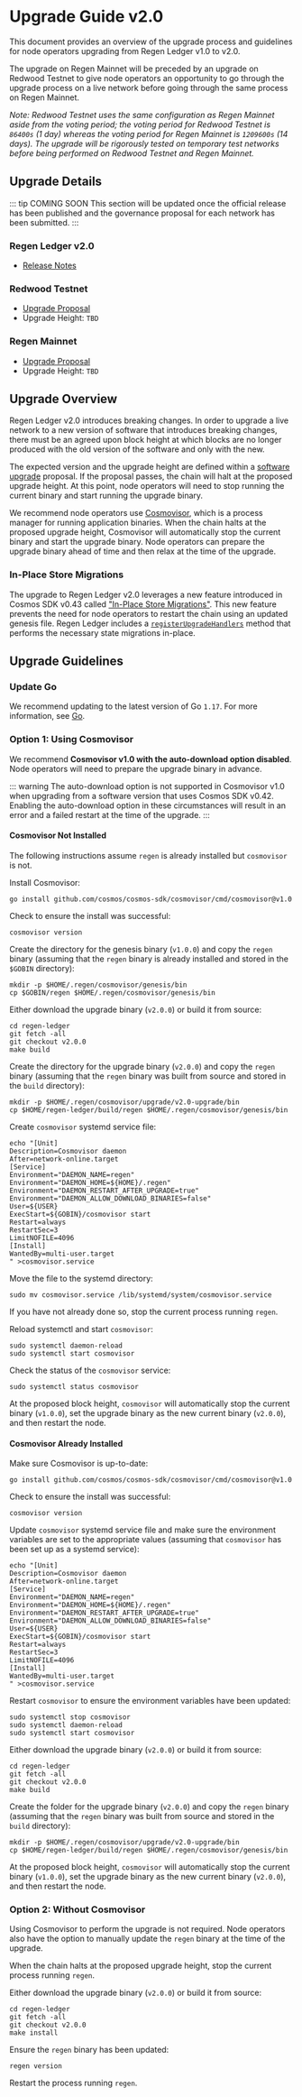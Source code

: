 # Upgrade Guide v2.0

This document provides an overview of the upgrade process and guidelines for node operators upgrading from Regen Ledger v1.0 to v2.0.

The upgrade on Regen Mainnet will be preceded by an upgrade on Redwood Testnet to give node operators an opportunity to go through the upgrade process on a live network before going through the same process on Regen Mainnet.

*Note: Redwood Testnet uses the same configuration as Regen Mainnet aside from the voting period; the voting period for Redwood Testnet is `86400s` (1 day) whereas the voting period for Regen Mainnet is `1209600s` (14 days). The upgrade will be rigorously tested on temporary test networks before being performed on Redwood Testnet and Regen Mainnet.*

## Upgrade Details

::: tip COMING SOON
This section will be updated once the official release has been published and the governance proposal for each network has been submitted.
:::

### Regen Ledger v2.0

- [Release Notes]()

### Redwood Testnet

- [Upgrade Proposal]()
- Upgrade Height: `TBD`

### Regen Mainnet

- [Upgrade Proposal]()
- Upgrade Height: `TBD`

## Upgrade Overview

Regen Ledger v2.0 introduces breaking changes. In order to upgrade a live network to a new version of software that introduces breaking changes, there must be an agreed upon block height at which blocks are no longer produced with the old version of the software and only with the new.

The expected version and the upgrade height are defined within a [software upgrade](https://docs.cosmos.network/master/modules/gov/01_concepts.html#software-upgrade) proposal. If the proposal passes, the chain will halt at the proposed upgrade height. At this point, node operators will need to stop running the current binary and start running the upgrade binary.

We recommend node operators use [Cosmovisor](https://docs.cosmos.network/master/run-node/cosmovisor.html), which is a process manager for running application binaries. When the chain halts at the proposed upgrade height, Cosmovisor will automatically stop the current binary and start the upgrade binary. Node operators can prepare the upgrade binary ahead of time and then relax at the time of the upgrade.

### In-Place Store Migrations

The upgrade to Regen Ledger v2.0 leverages a new feature introduced in Cosmos SDK v0.43 called ["In-Place Store Migrations"](https://docs.cosmos.network/master/core/upgrade.html). This new feature prevents the need for node operators to restart the chain using an updated genesis file. Regen Ledger includes a [`registerUpgradeHandlers`](https://github.com/regen-network/regen-ledger/blob/master/app/stable_appconfig.go#L50-L100) method that performs the necessary state migrations in-place.

## Upgrade Guidelines

### Update Go

We recommend updating to the latest version of Go `1.17`. For more information, see [Go](https://golang.org/).

### Option 1: Using Cosmovisor

We recommend **Cosmovisor v1.0 with the auto-download option disabled**. Node operators will need to prepare the upgrade binary in advance.

::: warning
The auto-download option is not supported in Cosmovisor v1.0 when upgrading from a software version that uses Cosmos SDK v0.42. Enabling the auto-download option in these circumstances will result in an error and a failed restart at the time of the upgrade.
:::

#### Cosmovisor Not Installed

The following instructions assume `regen` is already installed but `cosmovisor` is not.

Install Cosmovisor:

```
go install github.com/cosmos/cosmos-sdk/cosmovisor/cmd/cosmovisor@v1.0
```

Check to ensure the install was successful:

```
cosmovisor version
```

Create the directory for the genesis binary (`v1.0.0`) and copy the `regen` binary (assuming that the `regen` binary is already installed and stored in the `$GOBIN` directory):

```
mkdir -p $HOME/.regen/cosmovisor/genesis/bin
cp $GOBIN/regen $HOME/.regen/cosmovisor/genesis/bin
```

Either download the upgrade binary (`v2.0.0`) or build it from source:

```
cd regen-ledger
git fetch -all
git checkout v2.0.0
make build
```

Create the directory for the upgrade binary (`v2.0.0`) and copy the `regen` binary (assuming that the `regen` binary was built from source and stored in the `build` directory):

```
mkdir -p $HOME/.regen/cosmovisor/upgrade/v2.0-upgrade/bin
cp $HOME/regen-ledger/build/regen $HOME/.regen/cosmovisor/genesis/bin
```

Create `cosmovisor` systemd service file:

```
echo "[Unit]
Description=Cosmovisor daemon
After=network-online.target
[Service]
Environment="DAEMON_NAME=regen"
Environment="DAEMON_HOME=${HOME}/.regen"
Environment="DAEMON_RESTART_AFTER_UPGRADE=true"
Environment="DAEMON_ALLOW_DOWNLOAD_BINARIES=false"
User=${USER}
ExecStart=${GOBIN}/cosmovisor start
Restart=always
RestartSec=3
LimitNOFILE=4096
[Install]
WantedBy=multi-user.target
" >cosmovisor.service
```

Move the file to the systemd directory:

```
sudo mv cosmovisor.service /lib/systemd/system/cosmovisor.service
```

If you have not already done so, stop the current process running `regen`.

Reload systemctl and start `cosmovisor`:

```
sudo systemctl daemon-reload
sudo systemctl start cosmovisor
```

Check the status of the `cosmovisor` service:

```
sudo systemctl status cosmovisor
```

At the proposed block height, `cosmovisor` will automatically stop the current binary (`v1.0.0`), set the upgrade binary as the new current binary (`v2.0.0`), and then restart the node.

#### Cosmovisor Already Installed

Make sure Cosmovisor is up-to-date:

```
go install github.com/cosmos/cosmos-sdk/cosmovisor/cmd/cosmovisor@v1.0
```

Check to ensure the install was successful:

```
cosmovisor version
```

Update `cosmovisor` systemd service file and make sure the environment variables are set to the appropriate values (assuming that `cosmovisor` has been set up as a systemd service):

```
echo "[Unit]
Description=Cosmovisor daemon
After=network-online.target
[Service]
Environment="DAEMON_NAME=regen"
Environment="DAEMON_HOME=${HOME}/.regen"
Environment="DAEMON_RESTART_AFTER_UPGRADE=true"
Environment="DAEMON_ALLOW_DOWNLOAD_BINARIES=false"
User=${USER}
ExecStart=${GOBIN}/cosmovisor start
Restart=always
RestartSec=3
LimitNOFILE=4096
[Install]
WantedBy=multi-user.target
" >cosmovisor.service
```

Restart `cosmovisor` to ensure the environment variables have been updated:

```
sudo systemctl stop cosmovisor
sudo systemctl daemon-reload
sudo systemctl start cosmovisor
```

Either download the upgrade binary (`v2.0.0`) or build it from source:

```
cd regen-ledger
git fetch -all
git checkout v2.0.0
make build
```

Create the folder for the upgrade binary (`v2.0.0`) and copy the `regen` binary (assuming that the `regen` binary was built from source and stored in the `build` directory):

```
mkdir -p $HOME/.regen/cosmovisor/upgrade/v2.0-upgrade/bin
cp $HOME/regen-ledger/build/regen $HOME/.regen/cosmovisor/genesis/bin
```

At the proposed block height, `cosmovisor` will automatically stop the current binary (`v1.0.0`), set the upgrade binary as the new current binary (`v2.0.0`), and then restart the node.

### Option 2: Without Cosmovisor

Using Cosmovisor to perform the upgrade is not required. Node operators also have the option to manually update the `regen` binary at the time of the upgrade.

When the chain halts at the proposed upgrade height, stop the current process running `regen`.

Either download the upgrade binary (`v2.0.0`) or build it from source:

```
cd regen-ledger
git fetch -all
git checkout v2.0.0
make install
```

Ensure the `regen` binary has been updated:

```
regen version
```

Restart the process running `regen`.
